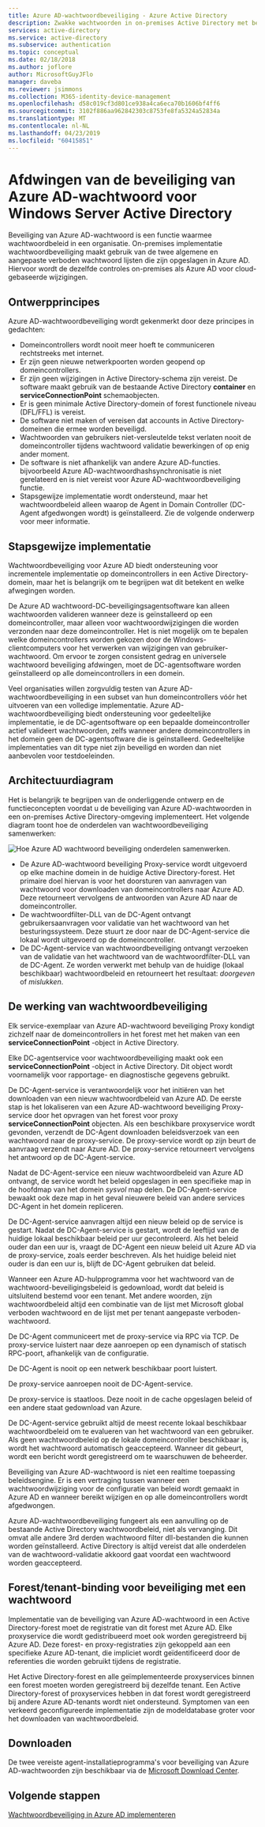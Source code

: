 ```yaml
---
title: Azure AD-wachtwoordbeveiliging - Azure Active Directory
description: Zwakke wachtwoorden in on-premises Active Directory met behulp van Azure AD wachtwoordbeveiliging blokkeren
services: active-directory
ms.service: active-directory
ms.subservice: authentication
ms.topic: conceptual
ms.date: 02/18/2018
ms.author: joflore
author: MicrosoftGuyJFlo
manager: daveba
ms.reviewer: jsimmons
ms.collection: M365-identity-device-management
ms.openlocfilehash: d58c019cf3d801ce938a4ca6eca70b1606bf4ff6
ms.sourcegitcommit: 3102f886aa962842303c8753fe8fa5324a52834a
ms.translationtype: MT
ms.contentlocale: nl-NL
ms.lasthandoff: 04/23/2019
ms.locfileid: "60415851"
---
```

# <a name="enforce-azure-ad-password-protection-for-windows-server-active-directory"></a>Afdwingen van de beveiliging van Azure AD-wachtwoord voor Windows Server Active Directory

Beveiliging van Azure AD-wachtwoord is een functie waarmee wachtwoordbeleid in een organisatie. On-premises implementatie wachtwoordbeveiliging maakt gebruik van de twee algemene en aangepaste verboden wachtwoord lijsten die zijn opgeslagen in Azure AD. Hiervoor wordt de dezelfde controles on-premises als Azure AD voor cloud-gebaseerde wijzigingen.

## <a name="design-principles"></a>Ontwerpprincipes

Azure AD-wachtwoordbeveiliging wordt gekenmerkt door deze principes in gedachten:

* Domeincontrollers wordt nooit meer hoeft te communiceren rechtstreeks met internet.
* Er zijn geen nieuwe netwerkpoorten worden geopend op domeincontrollers.
* Er zijn geen wijzigingen in Active Directory-schema zijn vereist. De software maakt gebruik van de bestaande Active Directory **container** en **serviceConnectionPoint** schemaobjecten.
* Er is geen minimale Active Directory-domein of forest functionele niveau (DFL/FFL) is vereist.
* De software niet maken of vereisen dat accounts in Active Directory-domeinen die ermee worden beveiligd.
* Wachtwoorden van gebruikers niet-versleutelde tekst verlaten nooit de domeincontroller tijdens wachtwoord validatie bewerkingen of op enig ander moment.
* De software is niet afhankelijk van andere Azure AD-functies. bijvoorbeeld Azure AD-wachtwoordhashsynchronisatie is niet gerelateerd en is niet vereist voor Azure AD-wachtwoordbeveiliging functie.
* Stapsgewijze implementatie wordt ondersteund, maar het wachtwoordbeleid alleen waarop de Agent in Domain Controller (DC-Agent afgedwongen wordt) is geïnstalleerd. Zie de volgende onderwerp voor meer informatie.

## <a name="incremental-deployment"></a>Stapsgewijze implementatie

Wachtwoordbeveiliging voor Azure AD biedt ondersteuning voor incrementele implementatie op domeincontrollers in een Active Directory-domein, maar het is belangrijk om te begrijpen wat dit betekent en welke afwegingen worden.

De Azure AD wachtwoord-DC-beveiligingsagentsoftware kan alleen wachtwoorden valideren wanneer deze is geïnstalleerd op een domeincontroller, maar alleen voor wachtwoordwijzigingen die worden verzonden naar deze domeincontroller. Het is niet mogelijk om te bepalen welke domeincontrollers worden gekozen door de Windows-clientcomputers voor het verwerken van wijzigingen van gebruiker-wachtwoord. Om ervoor te zorgen consistent gedrag en universele wachtwoord beveiliging afdwingen, moet de DC-agentsoftware worden geïnstalleerd op alle domeincontrollers in een domein.

Veel organisaties willen zorgvuldig testen van Azure AD-wachtwoordbeveiliging in een subset van hun domeincontrollers vóór het uitvoeren van een volledige implementatie. Azure AD-wachtwoordbeveiliging biedt ondersteuning voor gedeeltelijke implementatie, ie de DC-agentsoftware op een bepaalde domeincontroller actief valideert wachtwoorden, zelfs wanneer andere domeincontrollers in het domein geen de DC-agentsoftware die is geïnstalleerd. Gedeeltelijke implementaties van dit type niet zijn beveiligd en worden dan niet aanbevolen voor testdoeleinden.

## <a name="architectural-diagram"></a>Architectuurdiagram

Het is belangrijk te begrijpen van de onderliggende ontwerp en de functieconcepten voordat u de beveiliging van Azure AD-wachtwoorden in een on-premises Active Directory-omgeving implementeert. Het volgende diagram toont hoe de onderdelen van wachtwoordbeveiliging samenwerken:

![Hoe Azure AD wachtwoord beveiliging onderdelen samenwerken.](./media/concept-password-ban-bad-on-premises/azure-ad-password-protection.png)

* De Azure AD-wachtwoord beveiliging Proxy-service wordt uitgevoerd op elke machine domein in de huidige Active Directory-forest. Het primaire doel hiervan is voor het doorsturen van aanvragen van wachtwoord voor downloaden van domeincontrollers naar Azure AD. Deze retourneert vervolgens de antwoorden van Azure AD naar de domeincontroller.
* De wachtwoordfilter-DLL van de DC-Agent ontvangt gebruikersaanvragen voor validatie van het wachtwoord van het besturingssysteem. Deze stuurt ze door naar de DC-Agent-service die lokaal wordt uitgevoerd op de domeincontroller.
* De DC-Agent-service van wachtwoordbeveiliging ontvangt verzoeken van de validatie van het wachtwoord van de wachtwoordfilter-DLL van de DC-Agent. Ze worden verwerkt met behulp van de huidige (lokaal beschikbaar) wachtwoordbeleid en retourneert het resultaat: *doorgeven* of *mislukken*.

## <a name="how-password-protection-works"></a>De werking van wachtwoordbeveiliging

Elk service-exemplaar van Azure AD-wachtwoord beveiliging Proxy kondigt zichzelf naar de domeincontrollers in het forest met het maken van een **serviceConnectionPoint** -object in Active Directory.

Elke DC-agentservice voor wachtwoordbeveiliging maakt ook een **serviceConnectionPoint** -object in Active Directory. Dit object wordt voornamelijk voor rapportage- en diagnostische gegevens gebruikt.

De DC-Agent-service is verantwoordelijk voor het initiëren van het downloaden van een nieuw wachtwoordbeleid van Azure AD. De eerste stap is het lokaliseren van een Azure AD-wachtwoord beveiliging Proxy-service door het opvragen van het forest voor proxy **serviceConnectionPoint** objecten. Als een beschikbare proxyservice wordt gevonden, verzendt de DC-Agent downloaden beleidsverzoek van een wachtwoord naar de proxy-service. De proxy-service wordt op zijn beurt de aanvraag verzendt naar Azure AD. De proxy-service retourneert vervolgens het antwoord op de DC-Agent-service.

Nadat de DC-Agent-service een nieuw wachtwoordbeleid van Azure AD ontvangt, de service wordt het beleid opgeslagen in een specifieke map in de hoofdmap van het domein *sysvol* map delen. De DC-Agent-service bewaakt ook deze map in het geval nieuwere beleid van andere services DC-Agent in het domein repliceren.

De DC-Agent-service aanvragen altijd een nieuw beleid op de service is gestart. Nadat de DC-Agent-service is gestart, wordt de leeftijd van de huidige lokaal beschikbaar beleid per uur gecontroleerd. Als het beleid ouder dan een uur is, vraagt de DC-Agent een nieuw beleid uit Azure AD via de proxy-service, zoals eerder beschreven. Als het huidige beleid niet ouder is dan een uur is, blijft de DC-Agent gebruiken dat beleid.

Wanneer een Azure AD-hulpprogramma voor het wachtwoord van de wachtwoord-beveiligingsbeleid is gedownload, wordt dat beleid is uitsluitend bestemd voor een tenant. Met andere woorden, zijn wachtwoordbeleid altijd een combinatie van de lijst met Microsoft global verboden wachtwoord en de lijst met per tenant aangepaste verboden-wachtwoord.

De DC-Agent communiceert met de proxy-service via RPC via TCP. De proxy-service luistert naar deze aanroepen op een dynamisch of statisch RPC-poort, afhankelijk van de configuratie.

De DC-Agent is nooit op een netwerk beschikbaar poort luistert.

De proxy-service aanroepen nooit de DC-Agent-service.

De proxy-service is staatloos. Deze nooit in de cache opgeslagen beleid of een andere staat gedownload van Azure.

De DC-Agent-service gebruikt altijd de meest recente lokaal beschikbaar wachtwoordbeleid om te evalueren van het wachtwoord van een gebruiker. Als geen wachtwoordbeleid op de lokale domeincontroller beschikbaar is, wordt het wachtwoord automatisch geaccepteerd. Wanneer dit gebeurt, wordt een bericht wordt geregistreerd om te waarschuwen de beheerder.

Beveiliging van Azure AD-wachtwoord is niet een realtime toepassing beleidsengine. Er is een vertraging tussen wanneer een wachtwoordwijziging voor de configuratie van beleid wordt gemaakt in Azure AD en wanneer bereikt wijzigen en op alle domeincontrollers wordt afgedwongen.

Azure AD-wachtwoordbeveiliging fungeert als een aanvulling op de bestaande Active Directory wachtwoordbeleid, niet als vervanging. Dit omvat alle andere 3rd derden wachtwoord filter dll-bestanden die kunnen worden geïnstalleerd. Active Directory is altijd vereist dat alle onderdelen van de wachtwoord-validatie akkoord gaat voordat een wachtwoord worden geaccepteerd.

## <a name="foresttenant-binding-for-password-protection"></a>Forest/tenant-binding voor beveiliging met een wachtwoord

Implementatie van de beveiliging van Azure AD-wachtwoord in een Active Directory-forest moet de registratie van dit forest met Azure AD. Elke proxyservice die wordt gedistribueerd moet ook worden geregistreerd bij Azure AD. Deze forest- en proxy-registraties zijn gekoppeld aan een specifieke Azure AD-tenant, die impliciet wordt geïdentificeerd door de referenties die worden gebruikt tijdens de registratie.

Het Active Directory-forest en alle geïmplementeerde proxyservices binnen een forest moeten worden geregistreerd bij dezelfde tenant. Een Active Directory-forest of proxyservices hebben in dat forest wordt geregistreerd bij andere Azure AD-tenants wordt niet ondersteund. Symptomen van een verkeerd geconfigureerde implementatie zijn de modeldatabase groter voor het downloaden van wachtwoordbeleid.

## <a name="download"></a>Downloaden

De twee vereiste agent-installatieprogramma's voor beveiliging van Azure AD-wachtwoorden zijn beschikbaar via de [Microsoft Download Center](https://www.microsoft.com/download/details.aspx?id=57071).

## <a name="next-steps"></a>Volgende stappen
[Wachtwoordbeveiliging in Azure AD implementeren](howto-password-ban-bad-on-premises-deploy.md)
